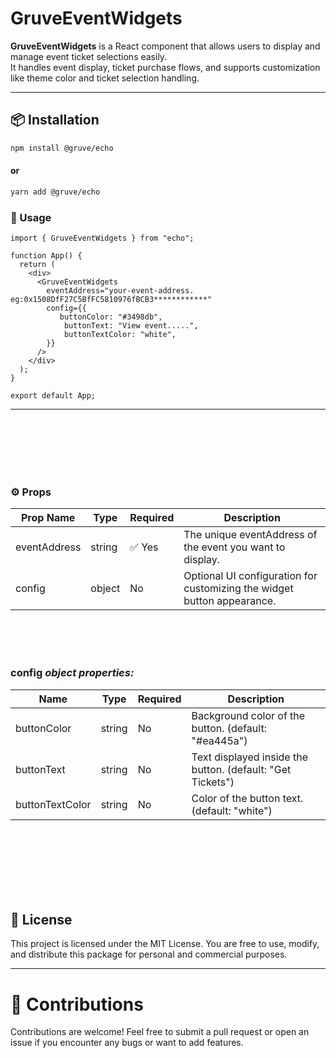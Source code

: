 # GruveEventWidgets

**GruveEventWidgets** is a React component that allows users to display and manage event ticket selections easily.  
It handles event display, ticket purchase flows, and supports customization like theme color and ticket selection handling.

---

## 📦 Installation

```bash
npm install @gruve/echo
```

#### or

```bash
yarn add @gruve/echo
```

### 🚀 Usage

```
import { GruveEventWidgets } from "echo";

function App() {
  return (
    <div>
      <GruveEventWidgets
        eventAddress="your-event-address. eg:0x1508DfF27C5BfFC5810976fBCB3************"
        config={{
           buttonColor: "#3498db",
            buttonText: "View event.....",
            buttonTextColor: "white",
        }}
      />
    </div>
  );
}

export default App;

```

---

<br>
<br>
<br>
<br>
<br>

### ⚙️ Props

| Prop Name    | Type   | Required | Description                                                             |
| ------------ | ------ | -------- | ----------------------------------------------------------------------- |
| eventAddress | string | ✅ Yes   | The unique eventAddress of the event you want to display.               |
| config       | object | No       | Optional UI configuration for customizing the widget button appearance. |

<br>
<br>
<br>

### config _object properties:_

| Name            | Type   | Required | Description                                                |
| --------------- | ------ | -------- | ---------------------------------------------------------- |
| buttonColor     | string | No       | Background color of the button. (default: "#ea445a")       |
| buttonText      | string | No       | Text displayed inside the button. (default: "Get Tickets") |
| buttonTextColor | string | No       | Color of the button text. (default: "white")               |

<br>
<br>
<br>
<br>
<br>
<br>

## 📜 License

This project is licensed under the MIT License.
You are free to use, modify, and distribute this package for personal and commercial purposes.

---

# 🤝 Contributions

Contributions are welcome! Feel free to submit a pull request or open an issue if you encounter any bugs or want to add features.
